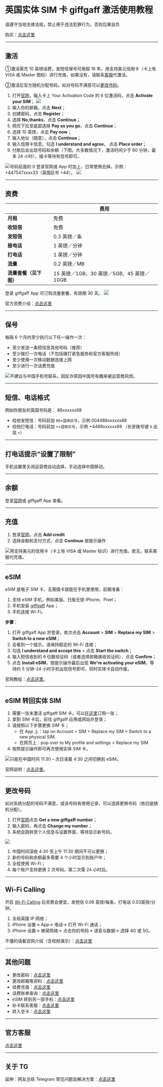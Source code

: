 # 英国实体 SIM 卡 giffgaff 激活使用教程

请遵守当地法律法规，禁止用于违法犯罪行为，否则后果自负

购买：[点击这里](https://github.com/ssnhd/sim)

---

## 激活

①激活需充 10 英镑话费，发短信保号可用超 16 年。用支持美元信用卡（卡上有 VISA 或 Master 图标）进行充值，如果没有，请联系[客服](https://github.com/ssnhd/sim)代激活。

②激活后官方随机分配号码，如对号码不满意可以[更改号码](https://github.com/ssnhd/giffgaff?tab=readme-ov-file#更改号码)。

1. 打开[官网](https://www.giffgaff.com/activate)，输入卡上 Your Activation Code 的 6 位激活码，点击 **Activate your SIM**；
![](https://i.imgur.com/2MvepgL.jpg)
1. 输入你的邮箱，点击 **Next**；
2. 创建密码，点击 **Register**；
3. 选择 **No,thanks**，点击 **Continue**；
4. 网页下拉至底部选择 **Pay as you go**，点击 **Continue**；
5. 选择 10 英镑，点击 **Pay now**；
6. 输入地址（随意），点击 **Continue**；
7. 输入信用卡信息，勾选 **I understand and agree**， 点击 **Place order**；
8. 付款后会出现号码和余额（下图，大多数情况下，激活时间少于 60 分钟，最多 24 小时），插卡等待有信号即可。

![](https://img.shields.io/badge/%E6%B3%A8%E6%84%8F%E4%BA%8B%E9%A1%B9%20-%20?color=D0112B)号码前面的 0 登录官网或 App 时加上，日常使用去掉，示例：+447547xxxx33（英国区号 +44）。
![](https://i.imgur.com/kxlZpJk.png)

---

## 资费

|  |  费用 |
|  ----  | ----  |
| **月租**  |  免费 |
|  **收短信**  | 免费 |
|  **发短信**       |   0.3 英镑／条 |
|  **接电话**       |   1 英镑／分钟 |
|  **打电话**       |   1 英镑／分钟 |
| **流量**    | 0.2 英镑／MB   |
|**流量套餐（见下图）** | 15 英镑／1GB、30 英镑／5GB、45 英镑／10GB  |

登录 giffgaff App 可订购流量套餐，有效期 30 天。
![](https://i.imgur.com/cvQXm1p.jpeg)

官方资费介绍：[点击这里](https://www.giffgaff.com/roaming-charges)

---

## 保号

每隔 6 个月内至少执行以下任一操作一次：

- 至少发送一条短信至其他号码（推荐）
- 至少拨打一次电话（不包括拨打紧急服务和官方客服热线）
- 至少使用一次移动数据连接上网
- 至少进行一次话费充值

![](https://img.shields.io/badge/%E6%B3%A8%E6%84%8F%E4%BA%8B%E9%A1%B9%20-%20?color=D0112B)不建议与中国手机号联系，因反诈原因中国号有概率被运营商风控。

---

## 短信、电话格式

例如你朋友的英国号码是： 88xxxxxx88

- 给他发短信：号码前加 `00`+`国家区号`，示例 004488xxxxxx88
- 给他打电话：号码前加 `+`+`国家区号`，示例 +4488xxxxxx88 （长安拨号键 `0` 出现 `+`）

---

## 打电话提示“设置了限制”

手机设置里关闭运营商自动选择，手动选择中国移动。

---

## 余额

登录[官网](https://www.giffgaff.com/)或 giffgaff App 查看。

---

## 充值

1. 登录[官网](https://www.giffgaff.com/)，点击 **Add credit**
2. 选择金额和支付方式，点击 **Continue** 按提示操作

![](https://img.shields.io/badge/%E6%B3%A8%E6%84%8F%E4%BA%8B%E9%A1%B9%20-%20?color=D0112B)用支持美元的信用卡（卡上有 VISA 或 Master 标识）进行充值。若无，联系客服代充值。

---

## eSIM

eSIM 是电子 SIM 卡，无需插卡就能在手机里使用，前期准备：

1. 支持 eSIM 手机，例如美版、日版无锁 iPhone、Pixel；
2. 手机安装 [giffgaff](https://apps.apple.com/cn/app/giffgaff/id571246020) App；
3. 手机连接 Wi-Fi。

**步骤**：

1. 打开 giffgaff App 并登录，依次点击 **Account** > **SIM** > **Replace my SIM** > **Switch to a new eSIM**；
2. 会看到一个提示，请保持稳定的 Wi-Fi 连接；
3. 勾选 **I understand and accept this** > 点击 **Start the switch**；
4. 输入短信收到的 6 位数验证码（或者选择邮箱接收验证码），点击 **Confirm**；
5. 点击 **Install eSIM**，按提示操作最后出现 **We're activating your eSIM**，等待约 5 分钟-24 小时手机出现信号即可，同时实体卡自动作废。

官网教程：[点击这里](https://www.giffgaff.com/help/articles/how-do-i-get-an-esim-on-giffgaff)。

---

## eSIM 转回实体 SIM

1. 需要一张未激活 giffgaff SIM 卡。可以[在这里](https://github.com/ssnhd/sim)订购一张；
2. 拿到 SIM 卡后，前往 giffgaff 应用或网站并登录；
3. 请按照以下步骤更换 SIM 卡；
    - 在 App 上：tap on Account > SIM > Replace my SIM > Switch to a new physical SIM. 
    - 在网页上：pop over to My profile and settings > Replace my SIM
4. 按照提示操作即可再次使用实体 SIM 卡。

![](https://img.shields.io/badge/%E6%B3%A8%E6%84%8F%E4%BA%8B%E9%A1%B9%20-%20?color=D0112B)只能在中国时间 11:30 – 次日凌晨 4:30 之间切换到 eSIM。

官网说明：[点击这里](https://help.giffgaff.com/en/articles/240706-can-i-switch-back-to-a-physical-sim-card-from-an-esim)。

---

## 更改号码

如对系统分配的号码不满意，或该号码有使用记录，可以选择更换号码（依旧是随机分配）。

1. 打开[官网](https://www.giffgaff.com/profile/details/getnumber)点击 **Get a new giffgaff number**；
2. 输入密码，再点击 **Change my number**；
3. 系统会跳转至个人信息与设置界面，等待显示新号码。

![](https://img.shields.io/badge/%E6%B3%A8%E6%84%8F%E4%BA%8B%E9%A1%B9%20-%20?color=D0112B)

1. 中国时间深夜 4:30 至上午 11:30 期间不可以更换；
2. 新的号码和余额最多需要 4 个小时显示到账户中；
3. 全程使用 Wi-Fi；
4. 每个账户支持更换 2 次号码，第二次需 24 小时后。

---

## Wi-Fi Calling

开启 [Wi-Fi Calling](https://www.giffgaff.com/international) 后资费会便宜，发短信 0.08 英镑/每条，打电话 0.03英镑/分钟。

1. 全局英国 IP 网络；
2. iPhone 设置→ App→  电话→  打开 Wi-Fi 通话；
3. iPhone 设置→ 蜂窝网络→ 点击你的号码→ 语音与数据→ 选择 4G 或 5G。

不懂的请看官网介绍（含视频演示）：[点击这里](https://help.giffgaff.com/en/articles/258841-wifi-calling-and-volte)

---

## 其他问题

- 更改密码：[点击这里](https://www.giffgaff.com/auth/reset-password)
- 更改邮箱等资料：[点击这里](https://www.giffgaff.com/profile/details)
- 续费充值：[点击这里](https://www.giffgaff.com/top-up)
- 话费账单查询：[点击这里](https://www.giffgaff.com/profile/usage-statement)
- eSIM 转到另一部手机：[点击这里](https://www.giffgaff.com/help/articles/can-i-still-use-my-esim-if-i-switch-to-a-different-phone)
- 补卡联系客服：[点击这里](https://github.com/ssnhd/sim)
- 转入空卡：[点击这里](https://www.giffgaff.com/profile/details#simswap)

---

## 官方客服

[点击这里](https://www.giffgaff.com/boiler-plate/contact)

---

## 关于 TG

延伸：网友总结 Telegram 常见问题及解决方案：[点击这里](https://github.com/ssnhd/telegram)
